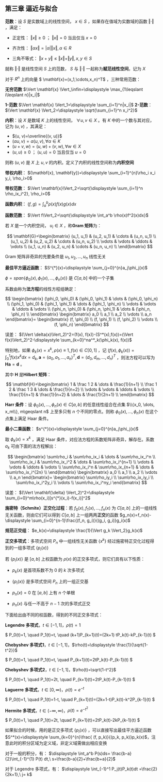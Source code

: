 ## **第三章 逼近与拟合**

**范数**：设 $S$ 是实数域上的线性空间， $x\in S$ ，如果存在值域为实数域的函数 $\Vert\cdot\Vert$ ，满足：

- 正定性： $\Vert x\Vert\geqslant0$ ； $\Vert x \Vert=0$ 当且仅当 $x=0$
- 齐次性： $\Vert \alpha x \Vert=\lvert \alpha\rvert\Vert x\Vert, \alpha\in R$

- 三角不等式： $\Vert x+y \Vert \leqslant \Vert x \Vert +\Vert y\Vert, x, y\in S$

就称 $\Vert\cdot\Vert$ 是线性空间 $S$ 上的范数， $S$ 与 $\Vert\cdot \Vert$ 一起称为**赋范线性空间**，记为 $X$

对于 $R^n$ 上的向量 $ \mathbf{x}=(x_1,\cdots,x_n)^T$ ，三种常用范数：

**无穷范数** $\Vert \mathbf{x} \Vert_\infin=\displaystyle \max_{1\leqslant i\leqslant n}|x_i|$

**1-范数** $\Vert \mathbf{x} \Vert_1=\displaystyle \sum_{i=1}^n|x_i|$  **2-范数**： $\Vert \mathbf{x} \Vert_2=\displaystyle \sqrt{\sum_{i=1}^n x_i^2}$

**内积**：设 $X$ 是数域 $K$ 上的线性空间， $\forall u, v\in X$ 。有 $K$ 中的一个数与其对应，记为 $(u, v)$ ，其满足：

- $(u, v)=\overline{(v, u)}$
- $(\alpha u, v)=\alpha(u, v), \forall \alpha \in K$
- $(u+v, w)=(u, w)+(v, w), \forall w\in X$
- $(u, u)\geqslant 0$ ； $(u, u)=0$ 当且仅当 $u=0$

则称 $(u, v)$ 是 $X$ 上 $u, v$ 的内积。定义了内积的线性空间称为**内积空间**

**带权内积**： $(\mathbf{x}, \mathbf{y})=\displaystyle \sum_{i=1}^{n}\rho_i x_i y_i, \rho_i>0$

**带权范数**： $\Vert \mathbf{x}\Vert_2=\sqrt{\displaystyle \sum_{i=1}^n \rho_ix_i^2}, \rho_i>0$

**函数内积**： $(f, g)=\displaystyle \int_a^b\rho(x)f(x)g(x)dx$

**函数范数**： $\Vert f\Vert_2=\sqrt{\displaystyle \int_a^b \rho(x)f^2(x)dx}$

若 $X$ 是一个内积空间， $u_i\in X$ ，称**Gram 矩阵**为：

$$
\mathbf{G}=\begin{bmatrix}
(u_1, u_1) & (u_2, u_1) & \cdots & (u_n, u_1) \\
(u_1, u_2) & (u_2, u_2) & \cdots & (u_n, u_2) \\
\vdots & \vdots & \ddots & \vdots \\
(u_1, u_n) & (u_2, u_n) & \cdots & (u_n, u_n) \\
\end{bmatrix}
$$

Gram 矩阵非奇异的充要条件是 $u_1, u_2, \dots, u_n$ 线性无关

**最佳平方逼近函数**： $S^{*}(x)=\displaystyle \sum_{j=0}^{n}a_j\phi_j(x)$

$\phi=span\{\phi_0(x), \phi_1(x), \dots, \phi_n(x)\}$ 是 $C[a, b]$ 中的一个子集

系数由称为**法方程**的线性方程组确定：

$$
\begin{bmatrix}
(\phi_0, \phi_0) & (\phi_0, \phi_1)  & \dots & (\phi_0, \phi_n) \\
(\phi_1, \phi_0) & (\phi_1, \phi_1)  & \dots & (\phi_1, \phi_n) \\
\vdots  & \vdots & \ddots & \vdots \\
(\phi_n, \phi_0) & (\phi_n, \phi_1)  & \dots & (\phi_n, \phi_n) \\
\end{bmatrix}
\begin{bmatrix}
a_0 \\ a_1 \\ a_2 \\ \vdots \\ a_n
\end{bmatrix}=
\begin{bmatrix}
(f, \phi_0) \\ (f, \phi_1) \\ (f, \phi_2) \\ \vdots \\ (f, \phi_n)
\end{bmatrix}
$$

误差： $(\Vert \delta(x)\Vert_2)^2=(f(x), f(x))-(S^*(x),f(x))=(\Vert f(x)\Vert_2)^2-\displaystyle \sum_{k=0}^na^*_k(\phi_k(x), f(x))$

特别地，如果 $\phi_k(x)=x^k, \rho(x)\equiv 1, f(x)\in C[0, 1]$ ，记 $(f(x), \phi_k(x))=\displaystyle \int_0^1f(x)x^kdx=d_k,\mathbf{a}=(a_0, a_1, \dots, a_n)^T, \mathbf{d}=(d_0, d_m, \dots, d_n)^T$ ，则法方程可以写为 $\mathbf{Ha}=\mathbf{d}$ 。

其中 $\mathbf{H}$ 是**Hilbert 矩阵**：

$$
\mathbf{H}=\begin{bmatrix}
1 & \frac 1 2  & \dots & \frac{1}{n+1} \\
\frac 1 2 & \frac 1 3  & \dots & \frac{1}{n+2} \\
\vdots  & \vdots & \ddots & \vdots \\
\frac{1}{n+1} & \frac{1}{n+2}  & \dots & \frac{1}{2n+1} \\
\end{bmatrix}
$$

**Harr 条件**：设 $\phi_0(x), \dots, \phi_n(x)\in C[a, b]$ 的任意线性组合在点集 $\\{x_0, \dots, x_m\\}, m\geqslant n$ 上至多只有 $n$ 个不同的零点。则称 $\phi_0(x), \dots, \phi_n(x)$ 在这个点集上满足 Haar 条件。

**最小二乘函数**： $s^{*}(x)=\displaystyle \sum_{j=0}^{n}a_j\phi_j(x)$

取 $\phi_k(x)=x^k$ ，满足 Haar 条件，对应法方程的系数矩阵非奇异，解存在。系数 $a_k$ 可由下面的法方程解出：

$$
\begin{bmatrix}
\sum\rho_i & \sum\rho_ix_i  & \dots & \sum\rho_ix_i^n \\
\sum\rho_ix_i & \sum\rho_ix_i^2  & \dots & \sum\rho_ix_i^{n+1} \\
\vdots  & \vdots & \ddots & \vdots \\
\sum\rho_ix_i^n & \sum\rho_ix_{n+1}  & \dots & \sum\rho_ix_i^{2n} \\
\end{bmatrix}
\begin{bmatrix}
a_0 \\ a_1 \\ a_2 \\ \vdots \\ a_n
\end{bmatrix}=
\begin{bmatrix}
\sum\rho_iy_i \\ \sum\rho_ix_iy_i \\ \sum\rho_ix_i^2y_i \\ \vdots \\ \sum\rho_ix_i^ny_i
\end{bmatrix}
$$

误差： $(\Vert \mathbf{\delta} \Vert_2)^2=\displaystyle \sum_{i=0}^m\rho(x_i)[s^{*}(x_i)-f(x_i)]^2$

**施密特（Schmite）正交化过程**：若 $f_0(x), f_1(x), \dots, f_n(x)$ 为 $C[a, b]$ 上的一组线性无关函数，则由它们可以得到 $C[a, b]$ 上一组两两**正交**的函数 $g_n(x)=f_n(x)-\displaystyle \sum_{i=0}^{n-1}\frac{(f_n, g_i)}{(g_i, g_i)}g_i(x)$

**规范正交组**： $e_k(x)=\displaystyle \frac{1}{\Vert g_k \Vert_2}g_k(x)$

**正交多项式**：多项式空间 $P_n$ 中一组线性无关函数 $\{x^k\}$ 经过施密特正交化过程得到的一组多项式 $\{p_i(x)\}$

若 $\{p_i(x)\}$ 是 $[a, b]$ 上权函数为 $\rho(x)$ 的正交多项式，则它们具有以下性质：

- $p_k(x)$ 是首项系数不为 0 的 $k$ 次多项式
- $\{p_i(x)\}$ 是多项式空间 $P_n$ 上的一组正交基
- $p_n(x)=0$ 在 $[a, b]$ 上有 $n$ 个单根

- $p_n(x)$ 与任一不高于 $n-1$ 次的多项式正交

下面给出由不同的权函数，得到的不同正交多项式：

**Legendre 多项式**，$t \in [-1, 1]$，$\rho(t)=1$

$ P_0(t)=1, \quad P_1(t)=t, \quad (k+1)P_{k+1}(t)=(2k+1) tP_k(t)-kP_{k-1}(t) $

**Chebyshev 多项式1**，$t \in [-1, 1]$，$\rho(t)=\displaystyle \frac{1}{\sqrt{1-t^2}}$

$ P_0(t)=1, \quad P_1(t)=t, \quad P_{k+1}(t)=2tP_k(t)-P_{k-1}(t) $

**Chebyshev 多项式2**，$t \in [-1, 1]$，$\rho(t)=\sqrt{1-t^2}$

$ P_0(t)=1, \quad P_1(t)=2t, \quad P_{k+1}(t)=2tP_k(t)-P_{k-1}(t) $

**Laguerre 多项式**，$t \in [0, \infty)$，$\rho(t)=e^{-t}$

$ P_0(t)=1, \quad P_1(t)=1-t, \quad P_{k+1}(t)=(2k+1-t)P_k(t)-k^2P_{k-1}(t) $

**Hermite 多项式**，$t \in (-\infty, \infty)$，$\rho(t)=e^{-t^2}$

$ P_0(t)=1, \quad P_1(t)=2t, \quad P_{k+1}(t)=2tP_k(t)-2kP_{k-1}(t) $

如果拟合的时候，用的是正交多项式 $\{p_i(x)\}$ ，可以直接写出最佳平方逼近函数 $S^*(x)=\displaystyle \sum_{k=0}^{n}\frac{ (f, p_k)}{(p_k, p_k)}p_k(x)$，注意此时的积分区域为定义域，非定义域需做出相应变换

对于一般的积分，有： $\displaystyle \int_a^b P(s)ds= \frac{b-a}{2}\int_{-1}^{1} P(t) dt,\ s=\frac{b-a}{2}+\frac{b+a}{2}$

对于 Legendre 多项式，有： $\displaystyle \int_{-1}^1 P_j(t)P_k(t)dt =\frac{2}{2k+1},\ j= k$
